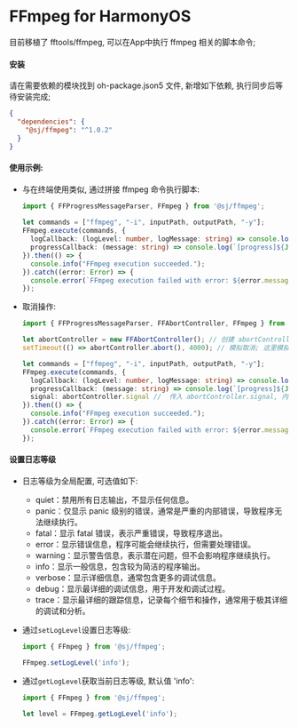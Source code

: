 # FFmpeg for HarmonyOS

目前移植了 fftools/ffmpeg, 可以在App中执行 ffmpeg 相关的脚本命令;

#### 安装

请在需要依赖的模块找到 oh-package.json5 文件, 新增如下依赖, 执行同步后等待安装完成;
```json
{
  "dependencies": {
    "@sj/ffmpeg": "^1.0.2"
  }
}
```

#### 使用示例:

- 与在终端使用类似, 通过拼接 ffmpeg 命令执行脚本:
    ```ts
    import { FFProgressMessageParser, FFmpeg } from '@sj/ffmpeg';
            
    let commands = ["ffmpeg", "-i", inputPath, outputPath, "-y"];            
    FFmpeg.execute(commands, {
      logCallback: (logLevel: number, logMessage: string) => console.log(`[${logLevel}]${logMessage}`),
      progressCallback: (message: string) => console.log(`[progress]${JSON.stringify(FFProgressMessageParser.parse(message))}`),
    }).then(() => {
      console.info("FFmpeg execution succeeded.");
    }).catch((error: Error) => {
      console.error(`FFmpeg execution failed with error: ${error.message}`);
    });
    ```
- 取消操作:
    ```ts
    import { FFProgressMessageParser, FFAbortController, FFmpeg } from '@sj/ffmpeg';
  
    let abortController = new FFAbortController(); // 创建 abortController, 在需要时终止脚本执行; 
    setTimeout(() => abortController.abort(), 4000); // 模拟取消; 这里模拟取消, 延迟4s后取消操作; 
    
    let commands = ["ffmpeg", "-i", inputPath, outputPath, "-y"];
    FFmpeg.execute(commands, {
      logCallback: (logLevel: number, logMessage: string) => console.log(`[${logLevel}]${logMessage}`),
      progressCallback: (message: string) => console.log(`[progress]${JSON.stringify(FFProgressMessageParser.parse(message))}`),
      signal: abortController.signal //  传入 abortController.signal, 内部会监听取消信号;
    }).then(() => { 
      console.info("FFmpeg execution succeeded.");
    }).catch((error: Error) => {
      console.error(`FFmpeg execution failed with error: ${error.message}`);
    });
    ```

#### 设置日志等级

- 日志等级为全局配置, 可选值如下:
  - quiet：禁用所有日志输出，不显示任何信息。
  - panic：仅显示 panic 级别的错误，通常是严重的内部错误，导致程序无法继续执行。
  - fatal：显示 fatal 错误，表示严重错误，导致程序退出。
  - error：显示错误信息，程序可能会继续执行，但需要处理错误。
  - warning：显示警告信息，表示潜在问题，但不会影响程序继续执行。
  - info：显示一般信息，包含较为简洁的程序输出。
  - verbose：显示详细信息，通常包含更多的调试信息。
  - debug：显示最详细的调试信息，用于开发和调试过程。
  - trace：显示最详细的跟踪信息，记录每个细节和操作，通常用于极其详细的调试和分析。

- 通过`setLogLevel`设置日志等级:
  ```ts
  import { FFmpeg } from '@sj/ffmpeg';
  
  FFmpeg.setLogLevel('info');
  ``` 

- 通过`getLogLevel`获取当前日志等级, 默认值 'info':
  ```ts
  import { FFmpeg } from '@sj/ffmpeg';
  
  let level = FFmpeg.getLogLevel('info');
  ```